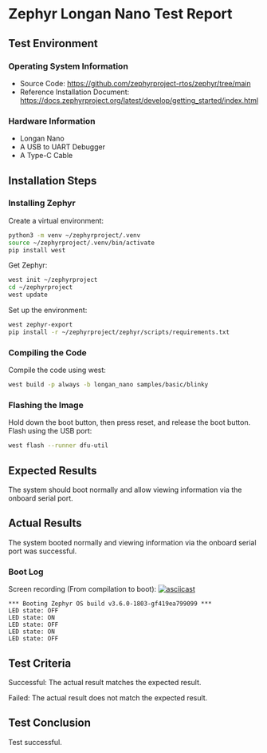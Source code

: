 # Zephyr Longan Nano Test Report

## Test Environment

### Operating System Information

- Source Code: https://github.com/zephyrproject-rtos/zephyr/tree/main
- Reference Installation Document: https://docs.zephyrproject.org/latest/develop/getting_started/index.html

### Hardware Information

- Longan Nano
- A USB to UART Debugger
- A Type-C Cable

## Installation Steps

### Installing Zephyr

Create a virtual environment:

```bash
python3 -m venv ~/zephyrproject/.venv
source ~/zephyrproject/.venv/bin/activate
pip install west
```

Get Zephyr:
```bash
west init ~/zephyrproject
cd ~/zephyrproject
west update
```

Set up the environment:
```bash
west zephyr-export
pip install -r ~/zephyrproject/zephyr/scripts/requirements.txt
```

### Compiling the Code

Compile the code using west:
```bash
west build -p always -b longan_nano samples/basic/blinky

```

### Flashing the Image

Hold down the boot button, then press reset, and release the boot button.
Flash using the USB port:
```bash
west flash --runner dfu-util

```

## Expected Results

The system should boot normally and allow viewing information via the onboard serial port.

## Actual Results

The system booted normally and viewing information via the onboard serial port was successful.

### Boot Log

Screen recording (From compilation to boot):
[![asciicast](https://asciinema.org/a/Kz2OGHEaRjIODgvzJWO5dPTWm.svg)](https://asciinema.org/a/Kz2OGHEaRjIODgvzJWO5dPTWm)

```log
*** Booting Zephyr OS build v3.6.0-1803-gf419ea799099 ***
LED state: OFF
LED state: ON
LED state: OFF
LED state: ON
LED state: OFF

```

## Test Criteria

Successful: The actual result matches the expected result.

Failed: The actual result does not match the expected result.

## Test Conclusion

Test successful.
